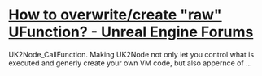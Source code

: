# [How to overwrite/create "raw" UFunction? - Unreal Engine Forums](https://forums.unrealengine.com/t/how-to-overwrite-create-raw-ufunction/462078)

UK2Node_CallFunction. Making UK2Node not only let you control what is executed and generly create your own VM code, but also appernce of ...